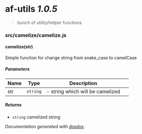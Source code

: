 # af-utils *1.0.5*

> bunch of utility/helper functions


### src/camelize/camelize.js


#### camelize(str) 

Simple function for change string from snake_case to camelCase




##### Parameters

| Name | Type | Description |  |
| ---- | ---- | ----------- | -------- |
| str | `string`  | - string which will be camelized | &nbsp; |




##### Returns


- `string`  camelized string




*Documentation generated with [doxdox](https://github.com/neogeek/doxdox).*
